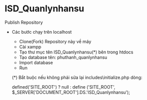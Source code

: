 ISD_Quanlynhansu
================

Publish Repository

+ Các bước chạy trên localhost
  - Clone(Fork) Repository này về máy
  - Cài xampp
  - Tạo thư mục tên ISD_Quanlynhansu(*) bên trong htdocs
  - Tạo database tên: phuthanh_quanlynhansu
  - Import database
  - Run
  
  (*) Bắt buộc nếu không phải sửa lại includes\initialize.php dòng:

  defined('SITE_ROOT') ? null : define ('SITE_ROOT', $_SERVER['DOCUMENT_ROOT'].DS.'ISD_Quanlynhansu');
